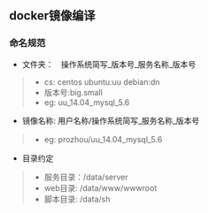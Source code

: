 ## docker镜像编译

### 命名规范
* 文件夹：　操作系统简写_版本号_服务名称_版本号
>* cs: centos    ubuntu:uu debian:dn
>* 版本号:big.small
>* eg: uu_14.04_mysql_5.6
* 镜像名称: 用户名称/操作系统简写_服务名称_版本号　
>* eg: prozhou/uu_14.04_mysql_5.6　


* 目录约定
>* 服务目录：/data/server
>* web目录: /data/www/wwwroot
>* 脚本目录: /data/sh






